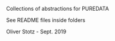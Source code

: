 Collections of abstractions for PUREDATA

See README files inside folders


Oliver Stotz - Sept. 2019
